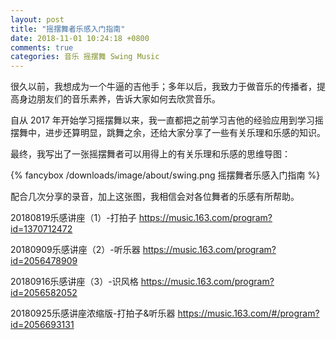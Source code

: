 ```yaml
---
layout: post
title: "摇摆舞者乐感入门指南"
date: 2018-11-01 10:24:18 +0800
comments: true
categories: 音乐 摇摆舞 Swing Music
---
```

很久以前，我想成为一个牛逼的吉他手；多年以后，我致力于做音乐的传播者，提高身边朋友们的音乐素养，告诉大家如何去欣赏音乐。

自从 2017 年开始学习摇摆舞以来，我一直都把之前学习吉他的经验应用到学习摇摆舞中，进步还算明显，跳舞之余，还给大家分享了一些有关乐理和乐感的知识。

<!-- more -->

最终，我写出了一张摇摆舞者可以用得上的有关乐理和乐感的思维导图：

{% fancybox /downloads/image/about/swing.png 摇摆舞者乐感入门指南 %}

配合几次分享的录音，加上这张图，我相信会对各位舞者的乐感有所帮助。

20180819乐感讲座（1）-打拍子 <https://music.163.com/program?id=1370712472>

20180909乐感讲座（2）-听乐器 <https://music.163.com/program?id=2056478909>

20180916乐感讲座（3）-识风格 <https://music.163.com/program?id=2056582052>

20180925乐感讲座浓缩版-打拍子&听乐器 <https://music.163.com/#/program?id=2056693131>
